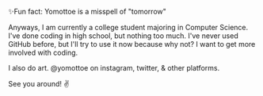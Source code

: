✨Fun fact: Yomottoe is a misspell of "tomorrow"

Anyways, I am currently a college student majoring in Computer Science. I've done coding in high school, but nothing too much.
I've never used GitHub before, but I'll try to use it now because why not? I want to get more involved with coding.

I also do art. @yomottoe on instagram, twitter, & other platforms. 

See you around! ✌
